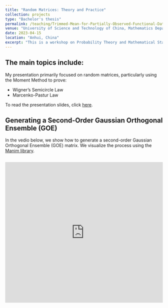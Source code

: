```yaml
---
title: "Random Matrices: Theory and Practice"
collection: projects
type: "Bachelor's thesis"
permalink: /teaching/Trimmed-Mean-for-Partially-Observed-Functional-Data
venue: "University of Science and Technology of China, Mathematics Department"
date: 2023-04-15
location: "Anhui, China"
excerpt: "This is a workshop on Probability Theory and Mathematical Statistics, initiated by the instructor associate professor [Dangzheng Liu](http://staff.ustc.edu.cn/~dzliu/). "
---
```


The main topics include:
------
My presentation primarily focused on random matrices, particularly using the Moment Method to prove:
- Wigner’s Semicircle Law
- Marcenko-Pastur Law

To read the presentation slides, click [here](/files/random-matrix.pdf).

 Generating a Second-Order Gaussian Orthogonal Ensemble (GOE)
------
In the vedio below, we show how to generate a second-order Gaussian Orthogonal Ensemble (GOE) matrix. We visualize the process using the [Manim library](https://github.com/manimCommunity/manim).
<div style="max-width: 800px; margin: 2em auto;">
    <iframe src="https://player.vimeo.com/video/1001774272?badge=0&amp;autopause=0&amp;player_id=0&amp;app_id=58479" frameborder="0" allow="autoplay; fullscreen; picture-in-picture; clipboard-write" style="width: 100%; height: 450px;" title="MatrixAnimation"></iframe>
</div>
<script src="https://player.vimeo.com/api/player.js"></script>

